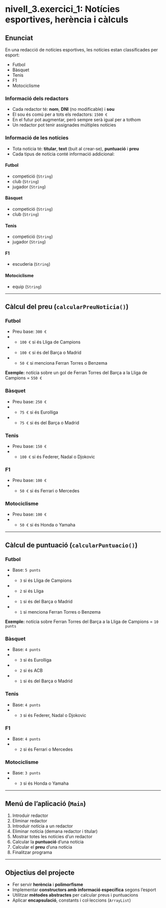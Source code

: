 # nivell_3.exercici_1: Notícies esportives, herència i càlculs

## Enunciat

En una redacció de notícies esportives, les notícies estan classificades per esport:
- Futbol
- Bàsquet
- Tenis
- F1
- Motociclisme

### Informació dels redactors
- Cada redactor té: **nom**, **DNI** (no modificable) i **sou**
- El sou és comú per a tots els redactors: `1500 €`
- En el futur pot augmentar, però sempre serà igual per a tothom
- Un redactor pot tenir assignades múltiples notícies

### Informació de les notícies
- Tota notícia té: **titular**, **text** (buit al crear-se), **puntuació** i **preu**
- Cada tipus de notícia conté informació addicional:

#### Futbol
- competició (`String`)
- club (`String`)
- jugador (`String`)

#### Bàsquet
- competició (`String`)
- club (`String`)

#### Tenis
- competició (`String`)
- jugador (`String`)

#### F1
- escuderia (`String`)

#### Motociclisme
- equip (`String`)

---

## Càlcul del preu (`calcularPreuNoticia()`)

### Futbol
- Preu base: `300 €`
- + `100 €` si és Lliga de Campions
- + `100 €` si és del Barça o Madrid
- + `50 €` si menciona Ferran Torres o Benzema

**Exemple:** notícia sobre un gol de Ferran Torres del Barça a la Lliga de Campions = `550 €`

### Bàsquet
- Preu base: `250 €`
- + `75 €` si és Eurolliga
- + `75 €` si és del Barça o Madrid

### Tenis
- Preu base: `150 €`
- + `100 €` si és Federer, Nadal o Djokovic

### F1
- Preu base: `100 €`
- + `50 €` si és Ferrari o Mercedes

### Motociclisme
- Preu base: `100 €`
- + `50 €` si és Honda o Yamaha

---

## Càlcul de puntuació (`calcularPuntuacio()`)

### Futbol
- Base: `5 punts`
- + `3` si és Lliga de Campions
- + `2` si és Lliga
- + `1` si és del Barça o Madrid
- + `1` si menciona Ferran Torres o Benzema

**Exemple:** notícia sobre Ferran Torres del Barça a la Lliga de Campions = `10 punts`

### Bàsquet
- Base: `4 punts`
- + `3` si és Eurolliga
- + `2` si és ACB
- + `1` si és del Barça o Madrid

### Tenis
- Base: `4 punts`
- + `3` si és Federer, Nadal o Djokovic

### F1
- Base: `4 punts`
- + `2` si és Ferrari o Mercedes

### Motociclisme
- Base: `3 punts`
- + `3` si és Honda o Yamaha

---

## Menú de l’aplicació (`Main`)

1. Introduir redactor
2. Eliminar redactor
3. Introduir notícia a un redactor
4. Eliminar notícia (demana redactor i titular)
5. Mostrar totes les notícies d’un redactor
6. Calcular la **puntuació** d’una notícia
7. Calcular el **preu** d’una notícia
8. Finalitzar programa

---

## Objectius del projecte
- Fer servir **herència** i **polimorfisme**
- Implementar **constructors amb informació específica** segons l’esport
- Utilitzar **mètodes abstractes** per calcular preus i puntuacions
- Aplicar **encapsulació**, constants i col·leccions (`ArrayList`)
